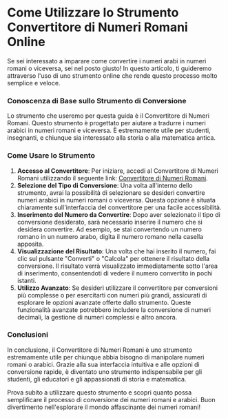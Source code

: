 Come Utilizzare lo Strumento Convertitore di Numeri Romani Online
=================================================================

Se sei interessato a imparare come convertire i numeri arabi in numeri romani o viceversa, sei nel posto giusto! In questo articolo, ti guideremo attraverso l'uso di uno strumento online che rende questo processo molto semplice e veloce.

### Conoscenza di Base sullo Strumento di Conversione

Lo strumento che useremo per questa guida è il Convertitore di Numeri Romani. Questo strumento è progettato per aiutare a tradurre i numeri arabici in numeri romani e viceversa. È estremamente utile per studenti, insegnanti, e chiunque sia interessato alla storia o alla matematica antica.

### Come Usare lo Strumento

1. **Accesso al Convertitore**: Per iniziare, accedi al Convertitore di Numeri Romani utilizzando il seguente link: [Convertitore di Numeri Romani](https://www.onlinecalculatorsfree.com/it/convert/roman-numerals-converter.html).
2. **Selezione del Tipo di Conversione**: Una volta all'interno dello strumento, avrai la possibilità di selezionare se desideri convertire numeri arabici in numeri romani o viceversa. Questa opzione è situata chiaramente sull'interfaccia del convertitore per una facile accessibilità.
3. **Inserimento del Numero da Convertire**: Dopo aver selezionato il tipo di conversione desiderato, sarà necessario inserire il numero che si desidera convertire. Ad esempio, se stai convertendo un numero romano in un numero arabo, digita il numero romano nella casella apposita.
4. **Visualizzazione del Risultato**: Una volta che hai inserito il numero, fai clic sul pulsante "Converti" o "Calcola" per ottenere il risultato della conversione. Il risultato verrà visualizzato immediatamente sotto l'area di inserimento, consentendoti di vedere il numero convertito in pochi istanti.
5. **Utilizzo Avanzato**: Se desideri utilizzare il convertitore per conversioni più complesse o per esercitarti con numeri più grandi, assicurati di esplorare le opzioni avanzate offerte dallo strumento. Queste funzionalità avanzate potrebbero includere la conversione di numeri decimali, la gestione di numeri complessi e altro ancora.

### Conclusioni

In conclusione, il Convertitore di Numeri Romani è uno strumento estremamente utile per chiunque abbia bisogno di manipolare numeri romani o arabici. Grazie alla sua interfaccia intuitiva e alle opzioni di conversione rapide, è diventato uno strumento indispensabile per gli studenti, gli educatori e gli appassionati di storia e matematica.

Prova subito a utilizzare questo strumento e scopri quanto possa semplificare il processo di conversione dei numeri romani e arabici. Buon divertimento nell'esplorare il mondo affascinante dei numeri romani!
